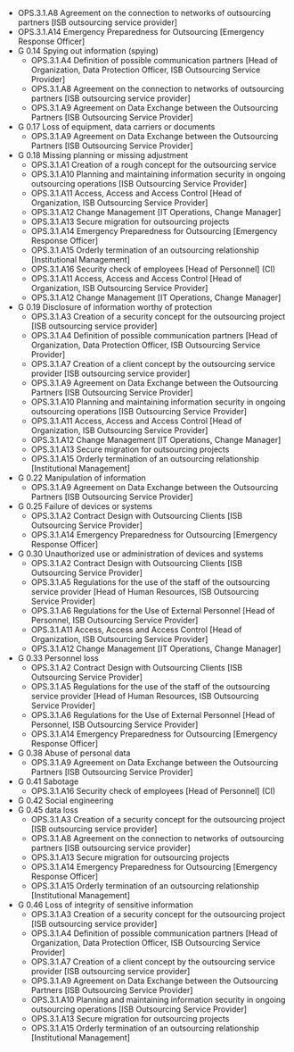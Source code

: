   * OPS.3.1.A8 Agreement on the connection to networks of outsourcing partners [ISB outsourcing service provider]
  * OPS.3.1.A14 Emergency Preparedness for Outsourcing [Emergency Response Officer]
* G 0.14 Spying out information (spying)
  * OPS.3.1.A4 Definition of possible communication partners [Head of Organization, Data Protection Officer, ISB Outsourcing Service Provider]
  * OPS.3.1.A8 Agreement on the connection to networks of outsourcing partners [ISB outsourcing service provider]
  * OPS.3.1.A9 Agreement on Data Exchange between the Outsourcing Partners [ISB Outsourcing Service Provider]
* G 0.17 Loss of equipment, data carriers or documents
  * OPS.3.1.A9 Agreement on Data Exchange between the Outsourcing Partners [ISB Outsourcing Service Provider]
* G 0.18 Missing planning or missing adjustment
  * OPS.3.1.A1 Creation of a rough concept for the outsourcing service
  * OPS.3.1.A10 Planning and maintaining information security in ongoing outsourcing operations [ISB Outsourcing Service Provider]
  * OPS.3.1.A11 Access, Access and Access Control [Head of Organization, ISB Outsourcing Service Provider]
  * OPS.3.1.A12 Change Management [IT Operations, Change Manager]
  * OPS.3.1.A13 Secure migration for outsourcing projects
  * OPS.3.1.A14 Emergency Preparedness for Outsourcing [Emergency Response Officer]
  * OPS.3.1.A15 Orderly termination of an outsourcing relationship [Institutional Management]
  * OPS.3.1.A16 Security check of employees [Head of Personnel] (CI)
  * OPS.3.1.A11 Access, Access and Access Control [Head of Organization, ISB Outsourcing Service Provider]
  * OPS.3.1.A12 Change Management [IT Operations, Change Manager]
* G 0.19 Disclosure of information worthy of protection
  * OPS.3.1.A3 Creation of a security concept for the outsourcing project [ISB outsourcing service provider]
  * OPS.3.1.A4 Definition of possible communication partners [Head of Organization, Data Protection Officer, ISB Outsourcing Service Provider]
  * OPS.3.1.A7 Creation of a client concept by the outsourcing service provider [ISB outsourcing service provider]
  * OPS.3.1.A9 Agreement on Data Exchange between the Outsourcing Partners [ISB Outsourcing Service Provider]
  * OPS.3.1.A10 Planning and maintaining information security in ongoing outsourcing operations [ISB Outsourcing Service Provider]
  * OPS.3.1.A11 Access, Access and Access Control [Head of Organization, ISB Outsourcing Service Provider]
  * OPS.3.1.A12 Change Management [IT Operations, Change Manager]
  * OPS.3.1.A13 Secure migration for outsourcing projects
  * OPS.3.1.A15 Orderly termination of an outsourcing relationship [Institutional Management]
* G 0.22 Manipulation of information
  * OPS.3.1.A9 Agreement on Data Exchange between the Outsourcing Partners [ISB Outsourcing Service Provider]
* G 0.25 Failure of devices or systems
  * OPS.3.1.A2 Contract Design with Outsourcing Clients [ISB Outsourcing Service Provider]
  * OPS.3.1.A14 Emergency Preparedness for Outsourcing [Emergency Response Officer]
* G 0.30 Unauthorized use or administration of devices and systems
  * OPS.3.1.A2 Contract Design with Outsourcing Clients [ISB Outsourcing Service Provider]
  * OPS.3.1.A5 Regulations for the use of the staff of the outsourcing service provider [Head of Human Resources, ISB Outsourcing Service Provider]
  * OPS.3.1.A6 Regulations for the Use of External Personnel [Head of Personnel, ISB Outsourcing Service Provider]
  * OPS.3.1.A11 Access, Access and Access Control [Head of Organization, ISB Outsourcing Service Provider]
  * OPS.3.1.A12 Change Management [IT Operations, Change Manager]
* G 0.33 Personnel loss
  * OPS.3.1.A2 Contract Design with Outsourcing Clients [ISB Outsourcing Service Provider]
  * OPS.3.1.A5 Regulations for the use of the staff of the outsourcing service provider [Head of Human Resources, ISB Outsourcing Service Provider]
  * OPS.3.1.A6 Regulations for the Use of External Personnel [Head of Personnel, ISB Outsourcing Service Provider]
  * OPS.3.1.A14 Emergency Preparedness for Outsourcing [Emergency Response Officer]
* G 0.38 Abuse of personal data
  * OPS.3.1.A9 Agreement on Data Exchange between the Outsourcing Partners [ISB Outsourcing Service Provider]
* G 0.41 Sabotage
  * OPS.3.1.A16 Security check of employees [Head of Personnel] (CI)
* G 0.42 Social engineering
* G 0.45 data loss
  * OPS.3.1.A3 Creation of a security concept for the outsourcing project [ISB outsourcing service provider]
  * OPS.3.1.A8 Agreement on the connection to networks of outsourcing partners [ISB outsourcing service provider]
  * OPS.3.1.A13 Secure migration for outsourcing projects
  * OPS.3.1.A14 Emergency Preparedness for Outsourcing [Emergency Response Officer]
  * OPS.3.1.A15 Orderly termination of an outsourcing relationship [Institutional Management]
* G 0.46 Loss of integrity of sensitive information
  * OPS.3.1.A3 Creation of a security concept for the outsourcing project [ISB outsourcing service provider]
  * OPS.3.1.A4 Definition of possible communication partners [Head of Organization, Data Protection Officer, ISB Outsourcing Service Provider]
  * OPS.3.1.A7 Creation of a client concept by the outsourcing service provider [ISB outsourcing service provider]
  * OPS.3.1.A9 Agreement on Data Exchange between the Outsourcing Partners [ISB Outsourcing Service Provider]
  * OPS.3.1.A10 Planning and maintaining information security in ongoing outsourcing operations [ISB Outsourcing Service Provider]
  * OPS.3.1.A13 Secure migration for outsourcing projects
  * OPS.3.1.A15 Orderly termination of an outsourcing relationship [Institutional Management]
